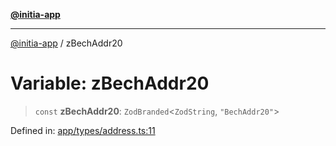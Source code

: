[**@initia-app**](../types.md)

***

[@initia-app](../types.md) / zBechAddr20

# Variable: zBechAddr20

> `const` **zBechAddr20**: `ZodBranded`\<`ZodString`, `"BechAddr20"`\>

Defined in: [app/types/address.ts:11](https://github.com/hanwong/app-v2/blob/b6cc29462bca0bededdcec342d091f91e17e428a/app/types/address.ts#L11)

